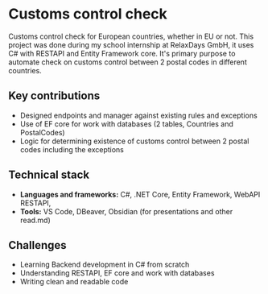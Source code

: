 # Customs control check

Customs control check for European countries, whether in EU or not. This project was done during my school internship at RelaxDays GmbH, it uses C# with RESTAPI and Entity Framework core. It's primary purpose to automate check on customs control between 2 postal codes in different countries.

## Key contributions

-   Designed endpoints and manager against existing rules and exceptions
-   Use of EF core for work with databases (2 tables, Countries and PostalCodes)
-   Logic for determining existence of customs control between 2 postal codes including the exceptions

## Technical stack

-   **Languages and frameworks:** C#, .NET Core, Entity Framework, WebAPI RESTAPI,
-   **Tools:** VS Code, DBeaver, Obsidian (for presentations and other read.md)

## Challenges

-   Learning Backend development in C# from scratch
-   Understanding RESTAPI, EF core and work with databases
-   Writing clean and readable code

